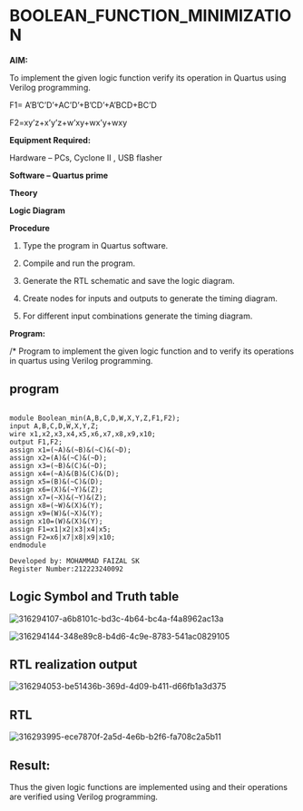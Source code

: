 # BOOLEAN_FUNCTION_MINIMIZATION

**AIM:**

To implement the given logic function verify its operation in Quartus using Verilog programming.

F1= A’B’C’D’+AC’D’+B’CD’+A’BCD+BC’D 

F2=xy’z+x’y’z+w’xy+wx’y+wxy

**Equipment Required:**

Hardware – PCs, Cyclone II , USB flasher

**Software – Quartus prime**

**Theory**

**Logic Diagram**

**Procedure**

1.	Type the program in Quartus software.

2.	Compile and run the program.

3.	Generate the RTL schematic and save the logic diagram.

4.	Create nodes for inputs and outputs to generate the timing diagram.

5.	For different input combinations generate the timing diagram.


**Program:**

/* Program to implement the given logic function and to verify its operations in quartus using Verilog programming. 

## program
~~~

module Boolean_min(A,B,C,D,W,X,Y,Z,F1,F2);
input A,B,C,D,W,X,Y,Z;
wire x1,x2,x3,x4,x5,x6,x7,x8,x9,x10;
output F1,F2;
assign x1=(~A)&(~B)&(~C)&(~D);
assign x2=(A)&(~C)&(~D);
assign x3=(~B)&(C)&(~D);
assign x4=(~A)&(B)&(C)&(D);
assign x5=(B)&(~C)&(D);
assign x6=(X)&(~Y)&(Z);
assign x7=(~X)&(~Y)&(Z);
assign x8=(~W)&(X)&(Y);
assign x9=(W)&(~X)&(Y);
assign x10=(W)&(X)&(Y);
assign F1=x1|x2|x3|x4|x5;
assign F2=x6|x7|x8|x9|x10;
endmodule

Developed by: MOHAMMAD FAIZAL SK
Register Number:212223240092
~~~

## Logic Symbol and Truth table
![316294107-a6b8101c-bd3c-4b64-bc4a-f4a8962ac13a](https://github.com/04Varsha/BOOLEAN_FUNCTION_MINIMIZATION/assets/149035374/ab520f8d-0d6f-4bb9-96e6-33968a037418)

![316294144-348e89c8-b4d6-4c9e-8783-541ac0829105](https://github.com/04Varsha/BOOLEAN_FUNCTION_MINIMIZATION/assets/149035374/21cb2aef-7529-4ced-a473-68b7a9e53d62)

## RTL realization output

![316294053-be51436b-369d-4d09-b411-d66fb1a3d375](https://github.com/04Varsha/BOOLEAN_FUNCTION_MINIMIZATION/assets/149035374/4d407a87-3dc2-49e6-bea8-bb7683f1857d)


## RTL

![316293995-ece7870f-2a5d-4e6b-b2f6-fa708c2a5b11](https://github.com/04Varsha/BOOLEAN_FUNCTION_MINIMIZATION/assets/149035374/042b4487-4220-4e63-a855-f1475debf723)

## Result:

Thus the given logic functions are implemented using and their operations are verified using Verilog programming.

